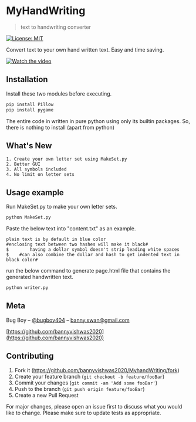 # MyHandWriting

> text to handwriting converter

[![License: MIT](https://img.shields.io/badge/License-MIT-yellow.svg)](https://opensource.org/licenses/MIT)

Convert text to your own hand written text. Easy and time saving.

[![Watch the video](https://img.youtube.com/vi/n1GBJ7KPms8/maxresdefault.jpg)](https://youtu.be/n1GBJ7KPms8)

## Installation
Install these two modules before executing.
```bash
pip install Pillow
pip install pygame
```
The entire code in written in pure python using only its builtin packages. So, there is nothing to install (apart from python)

## What's New
```
1. Create your own letter set using MakeSet.py
2. Better GUI
3. All symbols included
4. No limit on letter sets

```

## Usage example

Run MakeSet.py to make your own letter sets.
```Python
python MakeSet.py
```
Paste the below text into "content.txt" as an example.

```
plain text is by default in blue color
#enclosing text between two hashes will make it black#
$        having a dollar symbol doesn't strip leading white spaces
$    #can also combine the dollar and hash to get indented text in black color#
```

run the below command to generate page.html file that contains the generated handwritten text.

```Python
python writer.py
```

## Meta

Bug Boy – [@bugboy404](https://www.reddit.com/u/bugboy404) – banny.swan@gmail.com

[https://github.com/bannyvishwas2020](https://github.com/bannyvishwas2020)

## Contributing

1. Fork it (<https://github.com/bannyvishwas2020/MyhandWriting/fork>)
2. Create your feature branch (`git checkout -b feature/fooBar`)
3. Commit your changes (`git commit -am 'Add some fooBar'`)
4. Push to the branch (`git push origin feature/fooBar`)
5. Create a new Pull Request

For major changes, please open an issue first to discuss what you would like to change. Please make sure to update tests as appropriate.
